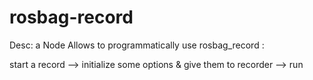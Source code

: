 # rosbag-record

Desc: a Node Allows to programmatically use rosbag_record :

start a record --> initialize some options & give them to recorder --> run 
 
